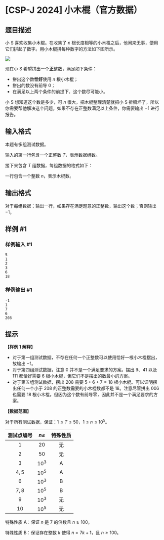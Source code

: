 # [CSP-J 2024] 小木棍（官方数据）

## 题目描述

小 S 喜欢收集小木棍。在收集了 $n$ 根长度相等的小木棍之后，他闲来无事，便用它们拼起了数字。用小木棍拼每种数字的方法如下图所示。

![](https://cdn.luogu.com.cn/upload/image_hosting/8zubqass.png)

现在小 S 希望拼出一个**正**整数，满足如下条件：

- 拼出这个数**恰好**使用 $n$ 根小木棍；
- 拼出的数没有前导 $0$；
- 在满足以上两个条件的前提下，这个数尽可能小。

小 S 想知道这个数是多少，可 $n$ 很大，把木棍整理清楚就把小 S 折腾坏了，所以你需要帮他解决这个问题。如果不存在正整数满足以上条件，你需要输出 $-1$ 进行报告。

## 输入格式

本题有多组测试数据。

输入的第一行包含一个正整数 $T$，表示数据组数。

接下来包含 $T$ 组数据，每组数据的格式如下：

一行包含一个整数 $n$，表示木棍数。

## 输出格式

对于每组数据：输出一行，如果存在满足题意的正整数，输出这个数；否则输出 $-1$。

## 样例 #1

### 样例输入 #1

```
5
1
2
3
6
18
```

### 样例输出 #1

```
-1
1
7
6
208
```

## 提示

**【样例 1 解释】**

- 对于第一组测试数据，不存在任何一个正整数可以使用恰好一根小木棍摆出，故输出 $-1$。
- 对于第四组测试数据，注意 $0$ 并不是一个满足要求的方案。摆出 $9$、$41$ 以及 $111$ 都恰好需要 $6$ 根小木棍，但它们不是摆出的数最小的方案。
- 对于第五组测试数据，摆出 $208$ 需要 $5 + 6 + 7 = 18$ 根小木棍。可以证明摆出任何一个小于 $208$ 的正整数需要的小木棍数都不是 $18$。注意尽管拼出 $006$ 也需要 $18$ 根小木棍，但因为这个数有前导零，因此并不是一个满足要求的方案。

**【数据范围】**

对于所有测试数据，保证：$1 \leq T \leq 50$，$1 \leq n \leq 10^5$。

| 测试点编号 | $n\leq$ | 特殊性质 |
| :----------: | :----------: | :----------: |
| $1$ | $20$ | 无 |
| $2$ | $50$ | 无 |
| $3$ | $10^3$ | A |
| $4,5$ | $10^5$ | A |
| $6$ | $10^3$ | B |
| $7,8$ | $10^5$ | B |
| $9$ | $10^3$ | 无 |
| $10$ | $10^5$ | 无 |

特殊性质 A：保证 $n$ 是 $7$ 的倍数且 $n \geq 100$。

特殊性质 B：保证存在整数 $k$ 使得 $n = 7k + 1$，且 $n \geq 100$。
